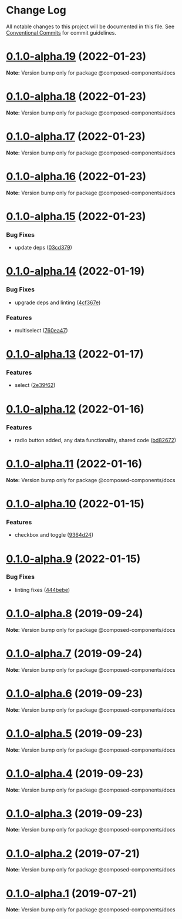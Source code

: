 # Change Log

All notable changes to this project will be documented in this file.
See [Conventional Commits](https://conventionalcommits.org) for commit guidelines.

# [0.1.0-alpha.19](https://github.com/composed-components/composed-components/compare/@composed-components/docs@0.1.0-alpha.18...@composed-components/docs@0.1.0-alpha.19) (2022-01-23)

**Note:** Version bump only for package @composed-components/docs





# [0.1.0-alpha.18](https://github.com/composed-components/composed-components/compare/@composed-components/docs@0.1.0-alpha.17...@composed-components/docs@0.1.0-alpha.18) (2022-01-23)

**Note:** Version bump only for package @composed-components/docs





# [0.1.0-alpha.17](https://github.com/composed-components/composed-components/compare/@composed-components/docs@0.1.0-alpha.16...@composed-components/docs@0.1.0-alpha.17) (2022-01-23)

**Note:** Version bump only for package @composed-components/docs





# [0.1.0-alpha.16](https://github.com/composed-components/composed-components/compare/@composed-components/docs@0.1.0-alpha.15...@composed-components/docs@0.1.0-alpha.16) (2022-01-23)

**Note:** Version bump only for package @composed-components/docs





# [0.1.0-alpha.15](https://github.com/composed-components/composed-components/compare/@composed-components/docs@0.1.0-alpha.14...@composed-components/docs@0.1.0-alpha.15) (2022-01-23)


### Bug Fixes

* update deps ([03cd379](https://github.com/composed-components/composed-components/commit/03cd379a8f305fb434dd89d872b6064027b568d1))





# [0.1.0-alpha.14](https://github.com/composed-components/composed-components/compare/@composed-components/docs@0.1.0-alpha.13...@composed-components/docs@0.1.0-alpha.14) (2022-01-19)


### Bug Fixes

* upgrade deps and linting ([4cf367e](https://github.com/composed-components/composed-components/commit/4cf367ef75cdf4c302dedb462cfaf693be2193c0))


### Features

* multiselect ([760ea47](https://github.com/composed-components/composed-components/commit/760ea472f26830270f3521e24c9faa79bbe14f9e))





# [0.1.0-alpha.13](https://github.com/composed-components/composed-components/compare/@composed-components/docs@0.1.0-alpha.12...@composed-components/docs@0.1.0-alpha.13) (2022-01-17)

### Features

- select ([2e39f62](https://github.com/composed-components/composed-components/commit/2e39f6271dce85d836952faaf1a5c2e010e040b1))

# [0.1.0-alpha.12](https://github.com/composed-components/composed-components/compare/@composed-components/docs@0.1.0-alpha.11...@composed-components/docs@0.1.0-alpha.12) (2022-01-16)

### Features

- radio button added, any data functionality, shared code ([bd82672](https://github.com/composed-components/composed-components/commit/bd826724416433cd8181b214df75f37b1e1afd4d))

# [0.1.0-alpha.11](https://github.com/composed-components/composed-components/compare/@composed-components/docs@0.1.0-alpha.10...@composed-components/docs@0.1.0-alpha.11) (2022-01-16)

**Note:** Version bump only for package @composed-components/docs

# [0.1.0-alpha.10](https://github.com/composed-components/composed-components/compare/@composed-components/docs@0.1.0-alpha.9...@composed-components/docs@0.1.0-alpha.10) (2022-01-15)

### Features

- checkbox and toggle ([9364d24](https://github.com/composed-components/composed-components/commit/9364d2437ac46e585ed09fc97b7644b652c07901))

# [0.1.0-alpha.9](https://github.com/composed-components/composed-components/compare/@composed-components/docs@0.1.0-alpha.8...@composed-components/docs@0.1.0-alpha.9) (2022-01-15)

### Bug Fixes

- linting fixes ([444bebe](https://github.com/composed-components/composed-components/commit/444bebeabb203adecc47bd204c54212abd4e96f7))

# [0.1.0-alpha.8](https://github.com/composed-components/composed-components/compare/@composed-components/docs@0.1.0-alpha.7...@composed-components/docs@0.1.0-alpha.8) (2019-09-24)

**Note:** Version bump only for package @composed-components/docs

# [0.1.0-alpha.7](https://github.com/composed-components/composed-components/compare/@composed-components/docs@0.1.0-alpha.6...@composed-components/docs@0.1.0-alpha.7) (2019-09-24)

**Note:** Version bump only for package @composed-components/docs

# [0.1.0-alpha.6](https://github.com/composed-components/composed-components/compare/@composed-components/docs@0.1.0-alpha.4...@composed-components/docs@0.1.0-alpha.6) (2019-09-23)

**Note:** Version bump only for package @composed-components/docs

# [0.1.0-alpha.5](https://github.com/composed-components/composed-components/compare/@composed-components/docs@0.1.0-alpha.4...@composed-components/docs@0.1.0-alpha.5) (2019-09-23)

**Note:** Version bump only for package @composed-components/docs

# [0.1.0-alpha.4](https://github.com/composed-components/composed-components/compare/@composed-components/docs@0.1.0-alpha.3...@composed-components/docs@0.1.0-alpha.4) (2019-09-23)

**Note:** Version bump only for package @composed-components/docs

# [0.1.0-alpha.3](https://github.com/composed-components/composed-components/compare/@composed-components/docs@0.1.0-alpha.2...@composed-components/docs@0.1.0-alpha.3) (2019-09-23)

**Note:** Version bump only for package @composed-components/docs

# [0.1.0-alpha.2](https://github.com/composed-components/composed-components/compare/@composed-components/docs@0.1.0-alpha.1...@composed-components/docs@0.1.0-alpha.2) (2019-07-21)

**Note:** Version bump only for package @composed-components/docs

# [0.1.0-alpha.1](https://github.com/composed-components/composed-components/compare/@composed-components/docs@0.1.0-alpha.0...@composed-components/docs@0.1.0-alpha.1) (2019-07-21)

**Note:** Version bump only for package @composed-components/docs
